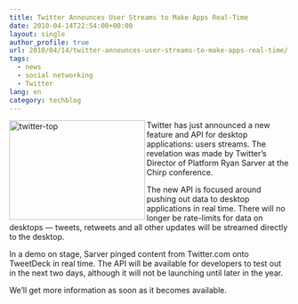 ```yaml
---
title: Twitter Announces User Streams to Make Apps Real-Time
date: 2010-04-14T22:54:00+00:00
layout: single
author_profile: true
url: 2010/04/14/twitter-announces-user-streams-to-make-apps-real-time/
tags:
  - news
  - social networking
  - Twitter
lang: en
category: techblog
---
```

[<img title="twitter-top" border="0" alt="twitter-top" align="left" src="http://lh6.ggpht.com/_vaUVXcmC3OI/S8ZAjMxrEVI/AAAAAAAAB9A/jra7SnMiZ4A/twitter-top_thumb%5B1%5D.png?imgmax=800" width="244" height="179" />](http://lh6.ggpht.com/_vaUVXcmC3OI/S8ZAgktZ3ZI/AAAAAAAAB88/fiuBcR3_YOc/s1600-h/twitter-top%5B3%5D.png) Twitter has just announced a new feature and API for desktop applications: users streams. The revelation was made by Twitter’s Director of Platform Ryan Sarver at the Chirp conference. 

The new API is focused around pushing out data to desktop applications in real time. There will no longer be rate-limits for data on desktops — tweets, retweets and all other updates will be streamed directly to the desktop. 

In a demo on stage, Sarver pinged content from Twitter.com onto TweetDeck in real time. The API will be available for developers to test out in the next two days, although it will not be launching until later in the year. 

We’ll get more information as soon as it becomes available.